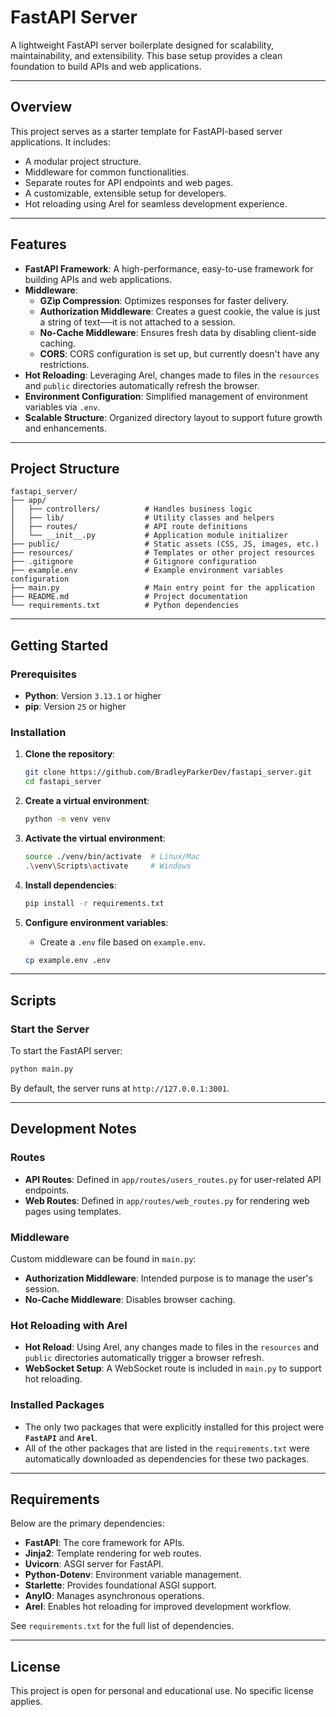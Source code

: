 # FastAPI Server

A lightweight FastAPI server boilerplate designed for scalability, maintainability, and extensibility. This base setup provides a clean foundation to build APIs and web applications.

---

## Overview

This project serves as a starter template for FastAPI-based server applications. It includes:
- A modular project structure.
- Middleware for common functionalities.
- Separate routes for API endpoints and web pages.
- A customizable, extensible setup for developers.
- Hot reloading using Arel for seamless development experience.

---

## Features

- **FastAPI Framework**: A high-performance, easy-to-use framework for building APIs and web applications.
- **Middleware**:
  - **GZip Compression**: Optimizes responses for faster delivery.
  - **Authorization Middleware**: Creates a guest cookie, the value is just a string of text──it is not attached to a session.
  - **No-Cache Middleware**: Ensures fresh data by disabling client-side caching.
  - **CORS**: CORS configuration is set up, but currently doesn't have any restrictions.
- **Hot Reloading**: Leveraging Arel, changes made to files in the `resources` and `public` directories automatically refresh the browser.
- **Environment Configuration**: Simplified management of environment variables via `.env`.
- **Scalable Structure**: Organized directory layout to support future growth and enhancements.

---

## Project Structure

```
fastapi_server/
├── app/
│   ├── controllers/          # Handles business logic 
│   ├── lib/                  # Utility classes and helpers
│   ├── routes/               # API route definitions
│   └── __init__.py           # Application module initializer
├── public/                   # Static assets (CSS, JS, images, etc.)
├── resources/                # Templates or other project resources
├── .gitignore                # Gitignore configuration
├── example.env               # Example environment variables configuration
├── main.py                   # Main entry point for the application
├── README.md                 # Project documentation
└── requirements.txt          # Python dependencies
```

---

## Getting Started

### Prerequisites

- **Python**: Version `3.13.1` or higher
- **pip**: Version `25` or higher

### Installation

1. **Clone the repository**:
   ```bash
   git clone https://github.com/BradleyParkerDev/fastapi_server.git
   cd fastapi_server
   ```

2. **Create a virtual environment**:
   ```bash
   python -m venv venv
   ```

3. **Activate the virtual environment**:
   ```bash
   source ./venv/bin/activate  # Linux/Mac
   .\venv\Scripts\activate     # Windows
   ```

4. **Install dependencies**:
   ```bash
   pip install -r requirements.txt
   ```

5. **Configure environment variables**:
   - Create a `.env` file based on `example.env`.
   ```bash
   cp example.env .env
   ```

---

## Scripts

### Start the Server
To start the FastAPI server:
```bash
python main.py
```

By default, the server runs at `http://127.0.0.1:3001`.

---

## Development Notes

### Routes
- **API Routes**: Defined in `app/routes/users_routes.py` for user-related API endpoints.
- **Web Routes**: Defined in `app/routes/web_routes.py` for rendering web pages using templates.

### Middleware
Custom middleware can be found in `main.py`:
- **Authorization Middleware**: Intended purpose is to manage the user's session.
- **No-Cache Middleware**: Disables browser caching.

### Hot Reloading with Arel
- **Hot Reload**: Using Arel, any changes made to files in the `resources` and `public` directories automatically trigger a browser refresh.
- **WebSocket Setup**: A WebSocket route is included in `main.py` to support hot reloading.

### Installed Packages
- The only two packages that were explicitly installed for this project were **`FastAPI`** and **`Arel`**.
- All of the other packages that are listed in the `requirements.txt` were automatically downloaded as dependencies for these two packages.

---

## Requirements

Below are the primary dependencies:
- **FastAPI**: The core framework for APIs.
- **Jinja2**: Template rendering for web routes.
- **Uvicorn**: ASGI server for FastAPI.
- **Python-Dotenv**: Environment variable management.
- **Starlette**: Provides foundational ASGI support.
- **AnyIO**: Manages asynchronous operations.
- **Arel**: Enables hot reloading for improved development workflow.

See `requirements.txt` for the full list of dependencies.

---

## License

This project is open for personal and educational use. No specific license applies.
